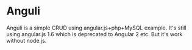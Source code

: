 # Anguli

 Anguli is a simple CRUD using angular.js+php+MySQL example. It's still using angular.js 1.6 which is deprecated to Angular 2 etc. But it's work without node.js.

